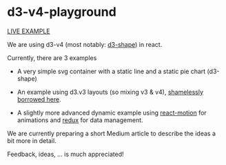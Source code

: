 # d3-v4-playground
 
[LIVE EXAMPLE](http://bgrsquared.com/d3v4/)
 
We are using d3-v4 (most notably: [d3-shape](https://github.com/d3/d3-shape)) in react.

Currently, there are 3 examples

* A very simple svg container with a static line and a static pie chart (d3-shape)

* An example using d3.v3 layouts (so mixing v3 & v4), 
[shamelessly borrowed here](http://bl.ocks.org/mbostock/7607999).

* A slightly more advanced dynamic example using
 [react-motion](https://github.com/chenglou/react-motion) for animations and
 [redux](https://github.com/rackt/redux) for data management.

We are currently preparing a short Medium article to describe the ideas a bit more in detail.

Feedback, ideas, ... is much appreciated!